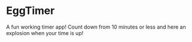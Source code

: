 # EggTimer

A fun working timer app! Count down from 10 minutes or less and here an explosion when your time is up!
